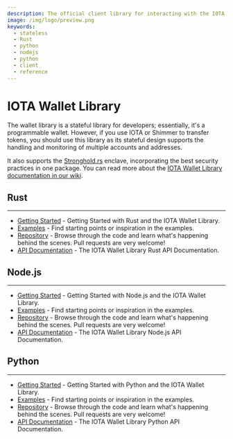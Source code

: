 ```yaml
---
description: The official client library for interacting with the IOTA Tangle allows you to create blocks and transactions, sign transactions, generate addresses, and interact with an IOTA node.
image: /img/logo/preview.png
keywords:
  - stateless
  - Rust
  - python
  - nodejs
  - python
  - client
  - reference
---
```


# IOTA Wallet Library

The wallet library is a stateful library for developers; essentially, it's a programmable wallet. However, if you use IOTA or Shimmer to transfer tokens, you should use this library as its stateful design supports the handling and monitoring of multiple accounts and addresses.

It also supports the [Stronghold.rs](https://github.com/iotaledger/stronghold.rs) enclave, incorporating the best security practices in one package. You can read more about the [IOTA Wallet Library documentation in our wiki](https://wiki.iota.org/develop/wallet.rs/welcome).

## Rust

---

- [Getting Started](https://wiki.iota.org/wallet.rs/develop/libraries/rust/getting_started) - Getting Started with Rust and the IOTA Wallet Library.
- [Examples](https://wiki.iota.org/wallet.rs/develop/libraries/rust/examples) - Find starting points or inspiration in the examples.
- [Repository](https://github.com/iotaledger/wallet.rs/tree/develop) - Browse through the code and learn what's happening behind the scenes. Pull requests are very welcome!
- [API Documentation](https://wiki.iota.org/wallet.rs/develop/libraries/rust/api_reference) - The IOTA Wallet Library Rust API Documentation.

## Node.js

---

- [Getting Started](https://wiki.iota.org/wallet.rs/develop/libraries/nodejs/getting_started) - Getting Started with Node.js and the IOTA Wallet Library.
- [Examples](https://wiki.iota.org/wallet.rs/develop/libraries/nodejs/examples) - Find starting points or inspiration in the examples.
- [Repository](https://github.com/iotaledger/wallet.rs/tree/develop/bindings/nodejs) - Browse through the code and learn what's happening behind the scenes. Pull requests are very welcome!
- [API Documentation](https://wiki.iota.org/wallet.rs/develop/libraries/nodejs/api_reference) - The IOTA Wallet Library Node.js API Documentation.

## Python

---

- [Getting Started](https://wiki.iota.org/wallet.rs/develop/libraries/python/getting_started) - Getting Started with Python and the IOTA Wallet Library.
- [Examples](https://wiki.iota.org/wallet.rs/develop/libraries/python/examples) - Find starting points or inspiration in the examples.
- [Repository](https://github.com/iotaledger/wallet.rs/tree/develop/bindings/python) - Browse through the code and learn what's happening behind the scenes. Pull requests are very welcome!
- [API Documentation](https://wiki.iota.org/wallet.rs/develop/libraries/python/api_reference) - The IOTA Wallet Library Python API Documentation.
